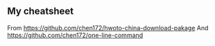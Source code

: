 ## My cheatsheet

From https://github.com/chen172/hwoto-china-download-pakage And https://github.com/chen172/one-line-command
